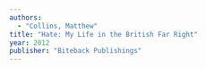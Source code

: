 ```yaml
---
authors:
  - "Collins, Matthew"
title: "Hate: My Life in the British Far Right"
year: 2012
publisher: "Biteback Publishings"
---
```


